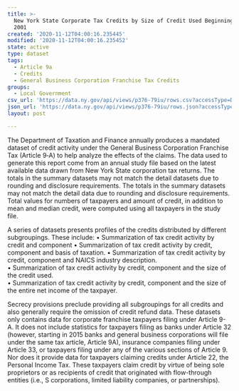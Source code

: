 ```yaml
---
title: >-
  New York State Corporate Tax Credits by Size of Credit Used Beginning Tax Year
  2001
created: '2020-11-12T04:00:16.235445'
modified: '2020-11-12T04:00:16.235452'
state: active
type: dataset
tags:
  - Article 9a
  - Credits
  - General Business Corporation Franchise Tax Credits
groups:
  - Local Government
csv_url: 'https://data.ny.gov/api/views/p376-79iu/rows.csv?accessType=DOWNLOAD'
json_url: 'https://data.ny.gov/api/views/p376-79iu/rows.json?accessType=DOWNLOAD'
layout: post

---
```

The Department of Taxation and Finance annually produces a mandated dataset of credit activity under the General Business Corporation Franchise Tax (Article 9‐A) to help analyze the effects of the claims. 
The data used to generate this report come from an annual study file based on the latest available data drawn from New York State corporation tax returns.  The totals in the summary datasets may not match the detail datasets due to rounding and disclosure requirements.  The totals in the summary datasets may not match the detail data due to rounding and disclosure requirements.  Total values for numbers of taxpayers and amount of credit, in addition to mean and median credit, were computed using all taxpayers in the study file.

A series of datasets presents profiles of the credits distributed by different subgroupings. These include:
•	Summarization of tax credit activity by credit and component
•	Summarization of tax credit activity by credit, component and basis of taxation.
•	Summarization of tax credit activity by credit, component and NAICS industry description.  
•	Summarization of tax credit activity by credit, component and the size of the credit used.  
•	Summarization of tax credit activity by credit, component and the size of the entire net income of the taxpayer.  

Secrecy provisions preclude providing all subgroupings for all credits and also generally require the omission of credit refund data.  These datasets only contains data for corporate franchise taxpayers filing under Article 9-A. It does not include statistics for taxpayers filing as banks under Article 32 (however, starting in 2015 banks and general business corporations will file under the same tax article, Article 9A), insurance companies filing under Article 33, or taxpayers filing under any of the various sections of Article 9. Nor does it provide data for taxpayers claiming credits under Article 22, the Personal Income Tax.  These taxpayers claim credit by virtue of being sole proprietors or as recipients of credit that originated with flow-through entities (i.e., S corporations, limited liability companies, or partnerships).

